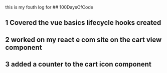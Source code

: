 this is my fouth log for ## 100DaysOfCode  

## 1 Covered the vue basics lifecycle hooks created 

## 2 worked on my react e com site on the cart view component 

## 3 added a counter to the cart icon component 